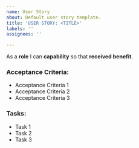 ```yaml
---
name: User Story
about: Default user story template.
title: 'USER STORY: <TITLE>'
labels: ''
assignees: ''

---
```


As a **role** I can **capability** so that **received benefit**.

### Acceptance Criteria:

* Acceptance Criteria 1
* Acceptance Criteria 2
* Acceptance Criteria 3

### Tasks:

* Task 1
* Task 2
* Task 3
